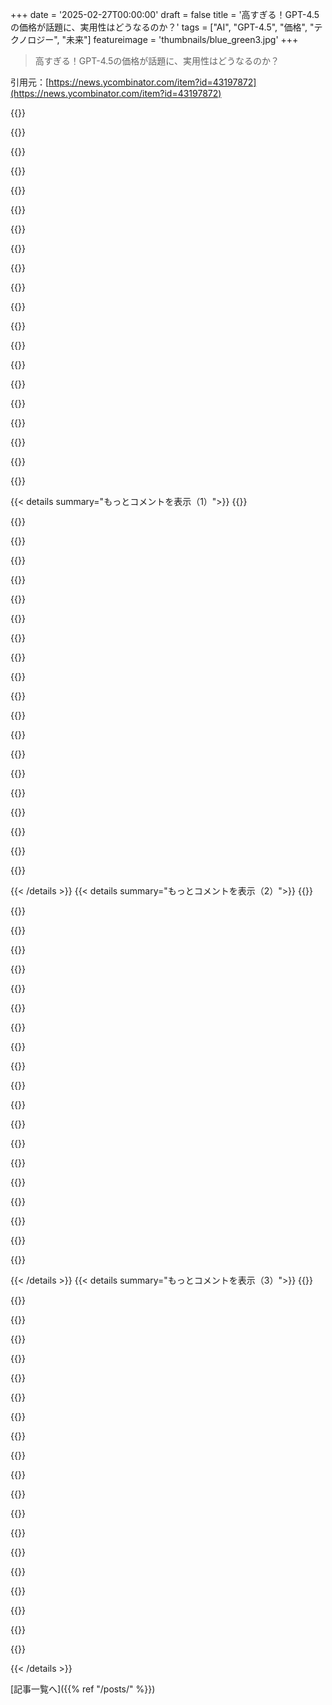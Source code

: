 +++
date = '2025-02-27T00:00:00'
draft = false
title = '高すぎる！GPT-4.5の価格が話題に、実用性はどうなるのか？'
tags = ["AI", "GPT-4.5", "価格", "テクノロジー", "未来"]
featureimage = 'thumbnails/blue_green3.jpg'
+++

> 高すぎる！GPT-4.5の価格が話題に、実用性はどうなるのか？

引用元：[https://news.ycombinator.com/item?id=43197872](https://news.ycombinator.com/item?id=43197872)

{{<matomeQuote body="GPT 4.5の価格はマジで高すぎる。<br>入力：75.00ドル／1Mトークン<br>キャッシュ入力：37.50ドル／1Mトークン<br>出力：150.00ドル／1Mトークン<br>比較のためのGPT 4oの価格：<br>入力：2.50ドル／1Mトークン<br>キャッシュ入力：1.25ドル／1Mトークン<br>出力：10.00ドル／1Mトークン<br>GPT 4.5はめっちゃ大きくて計算も重いモデルだから、GPT 4oの代わりにはならないとのこと。今後APIでの提供を続けるかどうかを評価中ってさ。実用的なフィードバック待ってますねって感じ。試してみるけど。" userName="zaptrem" createdAt="2025-02-27T20:19:24" color="">}}

{{<matomeQuote body="＞”私たちはその強み、能力、実際の適用可能性についてもっと知るのを楽しみにしています。もしGPT 4.5があなたのユースケースにユニークな価値を提供するなら、あなたのフィードバックが私たちの決定を導く重要な役割を果たします。”<br>「これが何に使えるか全然分からないけど、たくさんお金と時間をかけて作ったし、今新しいものを発表する圧力がすごいんです。何か役立つことがわかったら教えて！」って感じ。$XXXBの評価を維持するには自信が足りないね。" userName="swatcoder" createdAt="2025-02-27T20:30:58" color="">}}

{{<matomeQuote body="＞”初期テストでは、GPT 4.5との対話はより自然に感じられます。その広い知識ベース、ユーザーの意図に従う能力の向上、そしてより高い『EQ』により、ライティングの改善、プログラミング、実際の問題解決で役立つと期待しています。より幻想を少なくするとも予想しています。”<br>「初期テストでは幻想が減ったとは言えないけど、この文を近くに置けば、あなたがその関連性を自分で導き出すのを期待しています。」" userName="jodrellblank" createdAt="2025-02-27T21:22:50" color="">}}

{{<matomeQuote body="GPT-4.5が言ってる例では、”The Trojan Women Setting Fire to Their Fleet”って作品が火の描写が素晴らしいって言ってるけど、それは明らかに幻想だね。絵には火は全くなくて、煙だけしかないよ。" userName="lovasoa" createdAt="2025-02-28T13:44:22" color="#ff5c5c">}}

{{<matomeQuote body="いや、これは最高のセールストークだね。こういうデコぴん的な企業の宣伝文を書くのは苦手だし、嫌いだ。またGPT 4.5がその文を上手に書けるのか、専門家が作ったあの小さな芸品には敵わないのかな。" userName="LeifCarrotson" createdAt="2025-02-27T21:46:58" color="">}}

{{<matomeQuote body="はい、あんなに高い価格で説得力を持って自分を売れるAIなら興味を持たれるべきだね。" userName="phs318u" createdAt="2025-02-28T01:15:21" color="">}}

{{<matomeQuote body="リンクにはデータがある。<br>リンクは大幅な減少を示しているから、見てみて。<br>hallucinationをグレップしたり、<br>https://imgur.com/a/mkDxe78" userName="anoncareer0212" createdAt="2025-02-28T05:53:51" color="">}}

{{<matomeQuote body="LLMベンチマークが実際のユーザー体験を反映しているとは全く思えない。特に、GPT-4oが元のGPT-4より幻想が少ないって言ったから。" userName="MichaelZuo" createdAt="2025-02-28T08:14:01" color="">}}

{{<matomeQuote body="GPT-4.5、もしかしたらすごいモデルかもね！" userName="esafak" createdAt="2025-02-27T22:34:32" color="">}}

{{<matomeQuote body="Claudeが3.5から3.7にバージョンアップしたばかり。OpenAIも、GPT 4が出てから長い間バージョンアップがないって専門家が言ってたから、リリースはClaude 3.7への反応かもしれないね。" userName="dotancohen" createdAt="2025-02-28T00:35:48" color="">}}

{{<matomeQuote body="グラフによると、少なくとも一つのベンチマークではハルシネーションがかなり少ないみたいだね。" userName="istjohn" createdAt="2025-02-27T21:32:11" color="">}}

{{<matomeQuote body="SimpleQAでは37％のハルシネーション率かぁ。難しい質問が多いから仕方ない面もあるけど、Claude 3.5 Sonnet（2024年6月版）は35％だった。OpenAIがこのエリアで遅れをとってるってことだと思う。" userName="jug" createdAt="2025-02-27T21:59:32" color="">}}

{{<matomeQuote body="ベンチマークは事前に知らされてるのかな？ベンチマークへの答えがトレーニングデータに含まれてる可能性はある？" userName="tmpz22" createdAt="2025-02-27T22:19:41" color="">}}

{{<matomeQuote body="過去に不正にベンチマークデータを手に入れたことがあるから、一度バレたら今もやってるかもね。" userName="davidcbc" createdAt="2025-02-27T23:34:52" color="">}}

{{<matomeQuote body="実際にはやってたみたいだよ。フロンティアMathの問題セットのほとんどにアクセスできたと暴露されたから、みんなが機密だと思ってた頃にね。その後、o3モデルのベンチマークを公開したし、彼らの「口頭での合意」を信じるかは自由だけど、アクセスがあったのは確かだ。" userName="freehorse" createdAt="2025-02-28T03:19:12" color="#ff33a1">}}

{{<matomeQuote body="“greater”の使い方が興味深いな。多分“better”と言いたいのだろうけど、地理用語だし“better”の意味にはならないよね。“wider”とか“covers more area”って感じだ。" userName="justspacethings" createdAt="2025-02-27T22:32:15" color="">}}

{{<matomeQuote body="確かに、企業のメッセージには疑念を持つべきだけど、この文脈での“greater”が“higher”や“better”以外の解釈はないと思うよ。" userName="lechatonnoir" createdAt="2025-02-27T22:45:12" color="">}}

{{<matomeQuote body="このモデルで“better”が何を意味するか観察するのがポイントだと思う。EQは4oより“better”らしいけど、LLMがどうやって感情を持つのか理解できない。LLMはただの回帰装置だし、感情とは無関係だよ。" userName="dgfitz" createdAt="2025-02-27T23:04:00" color="">}}

{{<matomeQuote body="これは結構辛辣な見方だね。別の解釈では「これはかなり高価だけど、改善されたパフォーマンスを望む顧客がいるかもしれない。需要がないならやめるから、そのオプションに価値があるか教えてほしい。」って感じになるかも。" userName="pinkmuffinere" createdAt="2025-02-27T23:52:35" color="">}}

{{<matomeQuote body="150Bドルの企業が、金をドブに捨ててるような状況で、この程度の結果はちょっと弱いと思う。何年もかけて巨額の投資をして出てきたのが、1) すごく高価で、2) いくつかの条件下では他の選択肢よりちょい良いだけってのはどうなんだ？無料で同じくらいの性能を誇る競合がたくさんいるし、金とGPUを集めればすぐに他社を追い越すってことが日常茶飯事だしね。" userName="mechagodzilla" createdAt="2025-02-28T00:20:12" color="">}}

{{< details summary="もっとコメントを表示（1）">}}
{{<matomeQuote body="あんまり反対したくないけど、別の見方もあると思う。新バージョンが前のよりよくなると思ってたのに、結局微妙な改善に終わった場合、どうする？顧客に出すべきか秘密にするべきか、両方の考え方があると思う。ただ進歩が遅くなってる可能性はあるかも。" userName="pinkmuffinere" createdAt="2025-02-28T04:27:30" color="">}}

{{<matomeQuote body="もう少しデータセンターを増やせば、機械神を作れるかもな。あと何百億も投資して、発電所や湖を増やせば、全てがうまく行くかも。正直、古いことの新しいバージョンを追い続けてるだけなのを見ると辛くなる。" userName="EA-3167" createdAt="2025-02-27T21:16:26" color="">}}

{{<matomeQuote body="もう終わりだな、pretrainingはダメだ。サムは間違ってたかも？" userName="fsndz" createdAt="2025-02-27T21:57:51" color="">}}

{{<matomeQuote body="＞ “これが何の役に立つかわからない” と言われても、最初のマイクロコンピュータからVisiCalcまでの時間差を考えてみて。多分10年ぐらいかけてLLMの使い方を理解することになるし、高精度のモデルを市場に出すのは重要だと思うよ。新しい技術には予測が難しいから、試してみる必要がある。" userName="crazygringo" createdAt="2025-02-27T21:48:26" color="#ff33a1">}}

{{<matomeQuote body="ChatGPTの初リリースから820日。Apple IIは859日で、時間的にはほぼ同じ距離。最初のマイクロコンピュータのAltair 8800からVisiCalcまでに4年9ヶ月かかってて、実際はすごく早く進むことが多い。" userName="mandevil" createdAt="2025-02-27T22:44:40" color="">}}

{{<matomeQuote body="インターネットにも社会的ネットワークの前から有用な使い道はたくさんあった。誰かが役立つものを考えるだろうという前提で何十億も投資するのは良いビジネスとは言えないよ。" userName="nyc_data_geek1" createdAt="2025-02-27T21:54:15" color="">}}

{{<matomeQuote body="LLMにはすでにたくさんの生産的な使い道があるけど、最大のものはまだ待っているかな。まずは市場の反応を見るために、構築する必要がある。ビジネスとしてはむしろ素晴らしいことだと思う。" userName="crazygringo" createdAt="2025-02-27T22:28:14" color="#ff5733">}}

{{<matomeQuote body="＞ “LLMにはたくさんの生産的な使い道がある” と言ったけど、今のところは遊び道具に過ぎないと思う。信頼性がないから、改善しない限りあまり役に立たないんじゃないかな。" userName="bigstrat2003" createdAt="2025-02-27T22:31:12" color="">}}

{{<matomeQuote body="役に立つツールだよ。$100の無料トライアルでClaudeを試してみて。間違いも多いけど、時間を節約できる。10分かかる作業が30秒で済むこともあって、詳しい指示を出すほど性能が良くなる。信頼性がないからって無価値とは限らない。" userName="MyOutfitIsVague" createdAt="2025-02-27T23:57:10" color="#ff5c5c">}}

{{<matomeQuote body="何に使うのかわからないけど、めっちゃお金と時間かけて作ったし、新しいものを発表しろってプレッシャーがすごい。誰か助けてくれたら嬉しい。" userName="tempaccount420" createdAt="2025-02-27T20:39:05" color="">}}

{{<matomeQuote body="価格は高すぎる印象。ざっと見た感じ、Llama 3.1 405Bみたいなもので、高品質なデータ生成のほうが価値があるかも。能力とか価格を比較するためにスプレッドシートを作ってるんだけど、役立つといいな。" userName="harlanlewis" createdAt="2025-02-27T20:29:42" color="">}}

{{<matomeQuote body="Sam Altmanの制限についての説明はちょっと曖昧で、”悪いニュース：巨大で高価なモデル。PlusとProに同時に出したかったけど、GPUが足りないんだ。”とのこと。" userName="minimaxir" createdAt="2025-02-27T20:27:25" color="">}}

{{<matomeQuote body="専門家じゃないけど、毎回のリリース見ると、Altmanの自信が夢物語に見えてしまう。市場の流れに注意してる管理者がいるから、彼に無駄になってほしくないな。" userName="chefandy" createdAt="2025-02-27T21:00:40" color="">}}

{{<matomeQuote body="彼に下着買ってあげてるのは君だよ。インデックスファンドの方が運用よりも好成績だと思うけど、手数料考えると特にそうだよね。" userName="igor47" createdAt="2025-02-27T21:14:01" color="">}}

{{<matomeQuote body="これが彼らの最後の試みで、GPT-5の訓練が失敗したことで、次は推論モデルだけが前進の道だと思う。" userName="serjester" createdAt="2025-02-27T20:31:08" color="">}}

{{<matomeQuote body="これが示すのは、もっとたくさんのチップが必要だってことだと思う。" userName="jstummbillig" createdAt="2025-02-27T20:53:32" color="#ff5c5c">}}

{{<matomeQuote body="従来のGPT-4と比べるのが妥当かも。GPT-4は1Mトークンあたり30ドル、4.5は2.5倍の価格だし、プレトレーニングをぎりぎりまで伸ばす目標だったんだろう。" userName="sebastiennight" createdAt="2025-02-27T20:27:30" color="">}}

{{<matomeQuote body="2025年のAIは素晴らしい技術だけど、製品じゃない。OpenAIにはビジネスモデルが無く、利益には遠いと思う。激しい競争とオープンソースが迫ってるし、投資者には厳しい状況になりそうだ。" userName="ur-whale" createdAt="2025-02-27T20:36:23" color="#785bff">}}

{{<matomeQuote body="AIオートメーションの本当の疑問は、タスクを人間にやらせるのとAI企業にやらせるの、どっちが安いかだよね。" userName="raytopia" createdAt="2025-02-27T20:54:07" color="">}}

{{<matomeQuote body="公式なの？みんなこの瞬間を待ってたよ。トランスフォーマーはもう進化が難しいって去年から分かってたし、GPT-5の遅れも同様の主張を引き起こしてた。サム・アルトマンがAGIが労働力に入るって言ってたけど、次の大きなリリースが2025年にあるから、それが真実を証明するかが重要。GPT-4.5のリリースは、残念ながらあまり変わらない方向を示してる。2030年にはOpenAIは今の形で存在してないだろうね。でも、19世紀の鉄道革命みたいに、OpenAIが崩れた後も有用な技術は残ると思う。そんな未来があっても、超富裕層はかなりの損失を被るだろうね。" userName="netdevphoenix" createdAt="2025-02-28T09:32:40" color="#785bff">}}


{{< /details >}}
{{< details summary="もっとコメントを表示（2）">}}
{{<matomeQuote body="GPT-4.5はプレトレーニングに重きを置いていて、推論は含まれてないことに注意が必要だね。GPT-5が実現したら、4.5に推論が加わることで違った印象になると思う。コストの壁が課題だけど、4.5が4.0と同じくらいのコストに下がれば、推論も入れられて大きな進化が見込まれるよ。" userName="PaulRobinson" createdAt="2025-02-28T14:49:10" color="#ff33a1">}}

{{<matomeQuote body="推論が加わったら、LLMを未だにストキャスティック・パロットと呼ぶのは適切なのか疑問だね。大規模なサンプリングとフィルタリングのプロセスで、訓練データを超えた何かを得る可能性が見えてきたと思う。その点で、パロットの比喩は不正確に思える。" userName="highfrequency" createdAt="2025-02-28T15:30:00" color="">}}

{{<matomeQuote body="ストキャスティック・パロットと呼ぶのは適切じゃなかったし、注意してる人は分かる通り、シーケンスモデルは部分的にでもOODに対応できる。たぶんみんな知ってるよ。" userName="whimsicalism" createdAt="2025-02-28T15:49:55" color="">}}

{{<matomeQuote body="OODってのは、モデルが訓練データと違った入力に直面することを指すよ。これを知らない人のために。笑" userName="zamadatix" createdAt="2025-02-28T23:55:32" color="">}}

{{<matomeQuote body="それは、パロットの知能を過小評価しすぎるってことだよね。" userName="aoeusnth1" createdAt="2025-02-28T16:06:22" color="">}}

{{<matomeQuote body="モンテカルロ法や確率微分方程式を学んだことがある人にとって、ストキャスティック・パロットって言葉は決して悪い意味じゃなかった。ほんと、決定論は小さな心には求められるもので、進んだ確率論を理解してる人には合わない。" userName="fnordpiglet" createdAt="2025-02-28T18:37:25" color="">}}

{{<matomeQuote body="その言葉が使われた論文を読んだら、明らかにそれは軽蔑の意図があったって分かるし、上の発言者を小さな心って呼ぶつもりかは分からないけどね。" userName="whimsicalism" createdAt="2025-03-01T15:12:29" color="">}}

{{<matomeQuote body="LLMに公平さを求める人たちがいるのが変だね。もし気分が良くなるなら、エリザ効果は人間にもストキャスティック・パロットが多いって証拠だと思う。そして、ストキャスティック・パロットであっても一般化できる理由があるんだ。LLMは新しい存在だから、それに関する言葉は便利だと思う。" userName="joe_the_user" createdAt="2025-02-28T19:29:47" color="">}}

{{<matomeQuote body="あなたのコメントには同意するけど、そのフレーズが導入された論文を読むと、明らかに彼らが意図していたのはそういうことじゃないんだ。" userName="whimsicalism" createdAt="2025-03-01T15:15:23" color="">}}

{{<matomeQuote body="これは単なる詐欺でしかないと思う。理由を持っていないんだ。" userName="JohnKemeny" createdAt="2025-02-28T18:40:04" color="">}}

{{<matomeQuote body="直感的にそう思うけど、ちゃんとした定義がないと断言はできないよね。少なくとも似たような出力を繰り返す過程が、理由付けの一部にはなりそう。" userName="zamadatix" createdAt="2025-02-28T19:00:24" color="">}}

{{<matomeQuote body="4.5のコストが4.0と同じになるのが障壁だね。4.0のAPIのトークンコストは10倍高いけど、4.0の方が良いモデルとされてるし。4.5は完全に廃止されるか、より効率的な新しいモデルが出ると思う。" userName="glenstein" createdAt="2025-02-28T21:09:47" color="">}}

{{<matomeQuote body="今のLLMは誰の生活も良くしていないと思う。技術の研究がもっと必要だし、ネットにゴミコンテンツを増やすのは利点がない。ソフトウェア開発者の生産性向上は世界には役立たないし、もっと重要な問題を解決するべきだ。" userName="km144" createdAt="2025-02-28T13:59:02" color="">}}

{{<matomeQuote body="ゴミコンテンツの増加が大問題で、ここの1年でウェブの使い方が大きく変わった。GoogleやDuckDuckGoは使わなくなって、特化した検索エンジンを使うようになったよ。ちょっと面倒だけど、検索キーワードをブラウザに設定すればめちゃくちゃ楽。" userName="pera" createdAt="2025-02-28T14:55:02" color="#ff5733">}}

{{<matomeQuote body="LLMはすごく役立ってる。プログラム作成が苦手な人にとっては特に。最近Claude 3.7が古い製造機のファイルを現代的な自動化用に変換するプログラムを作ってくれた。これで$1,000/年のソフトを省けたし、すごい時間の節約になった。" userName="Workaccount2" createdAt="2025-02-28T14:58:28" color="#45d325">}}

{{<matomeQuote body="簡単な自動化のスクリプトをすぐに作れるのはすごく助かってる。プログラムに定期的に取り組んでないから、全て覚えるのは無理だし、手動でやるのは時間がかかるから、LLMのおかげで助かってる。" userName="Kye" createdAt="2025-02-28T16:07:06" color="#785bff">}}

{{<matomeQuote body="Claude Codeを使ってるけど、ペアプログラミングに役立つ。ただ、ほとんどの作業を見守る感じで、頭を使ってやる部分の方が多い。簡単なタスクを任せて、時間を節約できると思う。" userName="unshavedyak" createdAt="2025-02-28T15:53:48" color="">}}

{{<matomeQuote body="仕事でAIを使って生産性が上がってることは確かだけど、それが世界をどう良くするのかは疑問。Sam AltmanのようなCEOが語るAIの良さは、具体例が少ない気がする。便利と良いは別物だと思う。" userName="km144" createdAt="2025-02-28T17:23:21" color="">}}

{{<matomeQuote body="どの問題領域がこの技術で手薄だと思う？" userName="dgsm98" createdAt="2025-02-28T14:09:20" color="">}}

{{<matomeQuote body="エージェント的なASIに恐れを抱いてるから、これが本当であってほしい。アライメントについて考える時間がもっと必要だよね。" userName="rjinman" createdAt="2025-02-28T13:59:55" color="#45d325">}}


{{< /details >}}
{{< details summary="もっとコメントを表示（3）">}}
{{<matomeQuote body="アライメントの問題は解決する気がしない。技術的解決と社会的コンセンサスが必要だけど、コンセンサスはなかなか難しいよ。最終的には国の目標に合わせて調整されると思うけど、国々の目標はしばしば衝突するからね。" userName="cle" createdAt="2025-02-28T14:27:10" color="#ff5733">}}

{{<matomeQuote body="残念ながら同意だわ。エージェント的なASIを作るのは自殺行為だと思う。楽観主義者が描くユートピア的な未来は不安定で、超知能のエージェントがいる世界は危険すぎる。最初はうまくいっても、結局安心して暮らせないパラダイスができるだけだと思う。" userName="rjinman" createdAt="2025-02-28T14:55:06" color="#38d3d3">}}

{{<matomeQuote body="お前の言う「エージェント的AI」と、例えば「スクリプトキディ」や「黒帽ハッカー」との違いは何なの？狭義のAPIの重要性が観察されてきたけど、エージェントAIが持つ力はそれほど特別だとは思えない。AGI以前から悪いことをするHGIがいるんだし、 dual keyの仕組みがあれば、核戦争だって避けられるかもしれない。" userName="Terretta" createdAt="2025-02-28T15:35:27" color="">}}

{{<matomeQuote body="お前の言う「エージェントAI」と「スクリプトキディ」や「黒帽ハッカー」の違いは、知性の違いだよ。超知能の体験をするには、最新のGoエンジンをダウンロードして、何度も負けてみるのがいい。これが世界で運用されてたら、全く理解できない速度で好きなことをやられる可能性がある。" userName="rjinman" createdAt="2025-02-28T16:03:57" color="#ff5c5c">}}

{{<matomeQuote body="世界って知識で勝つゲームじゃないんだ。ホワイトハウスの今の大統領を見てみなよ。" userName="semi-extrinsic" createdAt="2025-02-28T21:27:24" color="">}}

{{<matomeQuote body="＞今のASはGoボードに制限されず、現実の世界で動いているところを想像してみてよ。“これまでで完璧な情報のゲームの能力を根拠にするのは合理的じゃない”って思うけど、どうしてその問題ドメインが互換性があると思うの？" userName="tmiku" createdAt="2025-02-28T21:36:24" color="">}}

{{<matomeQuote body="私はそんなことを言ってたのではないよ。Goを例に出して、優れた知性に無力感を感じる経験はこういうことだって言いたかっただけなんだ。負け続けてると、なぜ負けてるのか分からないし、何もできない。" userName="rjinman" createdAt="2025-03-01T06:45:48" color="">}}

{{<matomeQuote body="完全に同意だわ。チェス/囲碁/ポーカーは、人間がAIの動きの理由を理解できなくなることがあるって示してる。トップのチェスプレイヤーも言ってるけど、エンジンの動きのいくつかは理解できないんだ。これはASIにも同じことが言えるし、その中には人間に害を及ぼす動きもあるだろうね。" userName="rybosworld" createdAt="2025-02-28T16:53:14" color="#785bff">}}

{{<matomeQuote body="＞お前の言う「エージェントAI」と「スクリプトキディ」や「黒帽ハッカー」との違いは何なの？ 知性の違いだよ。人間の敵は制約があるけど、AIは違う。人間と犬の知能の差に似ている。" userName="rybosworld" createdAt="2025-02-28T16:58:59" color="#785bff">}}

{{<matomeQuote body="＞アクセラレーショニズムが言ってるのは、資本主義はただそれ自体を自律的に進めていて、我々の行動の余地は限られているってことだよね。Nick Landが言うには「ブロックチェーンやドローン、ナノテクノロジーが押し寄せる中で、アクセラレーショニズムは自己の深淵へと進むだけで、結局、人類はそれを問題視するっていうんだ。出来ることは限られてるのに、どうにかしようとするのは」って感じだ。" userName="gom_jabbar" createdAt="2025-02-28T15:25:49" color="#45d325">}}

{{<matomeQuote body="ASIはSFのトロープに過ぎないし、現実には存在しない。AGIも同様で、具体的な意味が合意されているわけじゃない。つまり、現実に恐れを抱く必要はないよ。" userName="drdaeman" createdAt="2025-02-28T21:30:05" color="">}}

{{<matomeQuote body="「アラインメント」ってのは、AI企業の約束を軽視するために作られた言葉にすぎないよ。" userName="rgbrenner" createdAt="2025-02-28T16:47:55" color="">}}

{{<matomeQuote body="AI企業がアライメントを嫌がってることを考えれば、なかなかの見解だね。" userName="DirkH" createdAt="2025-02-28T20:08:58" color="">}}

{{<matomeQuote body="＞結局、人々の生活は良くなると思うけど、翻訳者やグラフィックデザイナーの生活が良くなるとは思えない。彼らは新しい仕事を探さないといけない。" userName="fergonco" createdAt="2025-02-28T09:41:00" color="">}}

{{<matomeQuote body="グラフィックデザイナーは、ブランド戦略を必要とする企業内では安全だと思うけど、AIが過去のアートを尊重するのは難しいかもね。" userName="yurishimo" createdAt="2025-02-28T11:22:38" color="">}}

{{<matomeQuote body="正直、デザイナーたちに自分たちが作ったデザインシステムを使わせるのも大変だし、AIが人間以上にうまくできるとは思えない。ただ、AIは人間の判断を無視して「正しい」ことをするのが難しいだろうね。" userName="andy_ppp" createdAt="2025-02-28T15:21:19" color="#ff5733">}}

{{<matomeQuote body="今、LORAを使って一貫したAIポルノモデルが生成されてるけど、企業ブランドの一貫性にも同じ手法が使えるかも。今はツールが原始的だけど、インターネットのおかげで進化するんじゃないかな。" userName="bearjaws" createdAt="2025-02-28T16:25:19" color="">}}

{{<matomeQuote body="OpenAIが今でも世界で最高のモデルを持っているのに、非常にドラマチックに感じるね。" userName="sebzim4500" createdAt="2025-02-28T17:20:17" color="">}}

{{<matomeQuote body="＞結局、人々の生活は良くなるとは思えない。今は少し良くなっているかもしれないけど、将来的にはもっと悪化するリスクがある。AIアシスタントの会話に商品のプレイスメントが入り込むなんて、広告業界も喜ぶだろうね。" userName="entropi" createdAt="2025-02-28T09:47:51" color="">}}

{{<matomeQuote body="GPT-4.5-previewを使って、このスレッドのまとめを作ったよ（コメント数は324）。使用したスクリプトは、https://til.simonwillison.net/llms/claude-hacker-news-themes…<br>結果はここにあるよ： https://gist.github.com/simonw/5e9f5e94ac8840f698c280293d399…<br>入力トークンは25797、出力トークンは1225で、合計コストは$2.11だったよ！生成にかかった時間は154秒。" userName="simonw" createdAt="2025-02-27T22:36:39" color="#45d325">}}


{{< /details >}}


[記事一覧へ]({{% ref "/posts/" %}})
